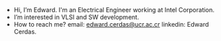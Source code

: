 - Hi, I’m Edward. I'm an Electrical Engineer working at Intel Corporation.
- I’m interested in VLSI and SW development.
- How to reach me? email: edward.cerdas@ucr.ac.cr linkedin: Edward Cerdas.
